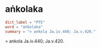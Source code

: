# aṅkolaka

``` toml
dict_label = "PTS"
word = "aṅkolaka"
summary = "= ankola Ja.iv.440; Ja.v.420."
```

= ankola Ja.iv.440; Ja.v.420.


